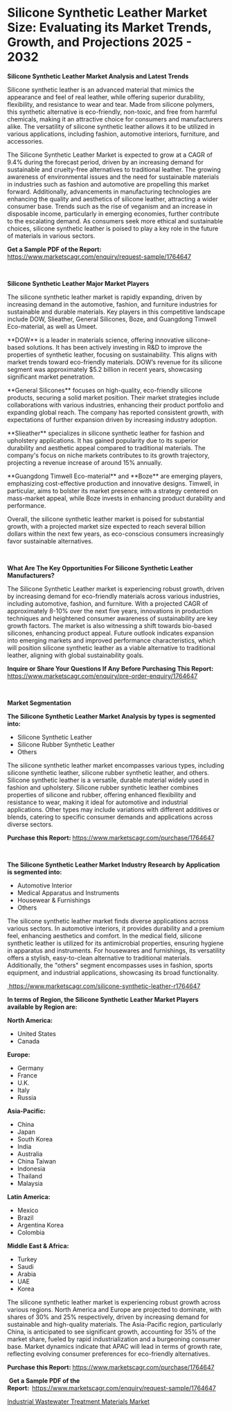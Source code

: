 <p><h1>Silicone Synthetic Leather Market Size: Evaluating its Market Trends, Growth, and Projections 2025 - 2032</h1></p><p><strong>Silicone Synthetic Leather Market Analysis and Latest Trends</strong></p>
<p><p>Silicone synthetic leather is an advanced material that mimics the appearance and feel of real leather, while offering superior durability, flexibility, and resistance to wear and tear. Made from silicone polymers, this synthetic alternative is eco-friendly, non-toxic, and free from harmful chemicals, making it an attractive choice for consumers and manufacturers alike. The versatility of silicone synthetic leather allows it to be utilized in various applications, including fashion, automotive interiors, furniture, and accessories.</p><p>The Silicone Synthetic Leather Market is expected to grow at a CAGR of 9.4% during the forecast period, driven by an increasing demand for sustainable and cruelty-free alternatives to traditional leather. The growing awareness of environmental issues and the need for sustainable materials in industries such as fashion and automotive are propelling this market forward. Additionally, advancements in manufacturing technologies are enhancing the quality and aesthetics of silicone leather, attracting a wider consumer base. Trends such as the rise of veganism and an increase in disposable income, particularly in emerging economies, further contribute to the escalating demand. As consumers seek more ethical and sustainable choices, silicone synthetic leather is poised to play a key role in the future of materials in various sectors.</p></p>
<p><strong>Get a Sample PDF of the Report:&nbsp;</strong> <a href="https://www.marketscagr.com/enquiry/request-sample/1764647?utm_campaign=3224&utm_medium=2&utm_source=Github&utm_content=ia&utm_term=03042025&utm_id=silicone-synthetic-leather">https://www.marketscagr.com/enquiry/request-sample/1764647</a></p>
<p>&nbsp;</p>
<p><strong>Silicone Synthetic Leather Major Market Players</strong></p>
<p><p>The silicone synthetic leather market is rapidly expanding, driven by increasing demand in the automotive, fashion, and furniture industries for sustainable and durable materials. Key players in this competitive landscape include DOW, Slieather, General Silicones, Boze, and Guangdong Timwell Eco-material, as well as Umeet.</p><p>**DOW** is a leader in materials science, offering innovative silicone-based solutions. It has been actively investing in R&D to improve the properties of synthetic leather, focusing on sustainability. This aligns with market trends toward eco-friendly materials. DOW’s revenue for its silicone segment was approximately $5.2 billion in recent years, showcasing significant market penetration.</p><p>**General Silicones** focuses on high-quality, eco-friendly silicone products, securing a solid market position. Their market strategies include collaborations with various industries, enhancing their product portfolio and expanding global reach. The company has reported consistent growth, with expectations of further expansion driven by increasing industry adoption.</p><p>**Slieather** specializes in silicone synthetic leather for fashion and upholstery applications. It has gained popularity due to its superior durability and aesthetic appeal compared to traditional materials. The company's focus on niche markets contributes to its growth trajectory, projecting a revenue increase of around 15% annually.</p><p>**Guangdong Timwell Eco-material** and **Boze** are emerging players, emphasizing cost-effective production and innovative designs. Timwell, in particular, aims to bolster its market presence with a strategy centered on mass-market appeal, while Boze invests in enhancing product durability and performance.</p><p>Overall, the silicone synthetic leather market is poised for substantial growth, with a projected market size expected to reach several billion dollars within the next few years, as eco-conscious consumers increasingly favor sustainable alternatives.</p></p>
<p>&nbsp;</p>
<p><strong>What Are The Key Opportunities For Silicone Synthetic Leather Manufacturers?</strong></p>
<p><p>The Silicone Synthetic Leather market is experiencing robust growth, driven by increasing demand for eco-friendly materials across various industries, including automotive, fashion, and furniture. With a projected CAGR of approximately 8-10% over the next five years, innovations in production techniques and heightened consumer awareness of sustainability are key growth factors. The market is also witnessing a shift towards bio-based silicones, enhancing product appeal. Future outlook indicates expansion into emerging markets and improved performance characteristics, which will position silicone synthetic leather as a viable alternative to traditional leather, aligning with global sustainability goals.</p></p>
<p><strong>Inquire or Share Your Questions If Any Before Purchasing This Report:</strong> <a href="https://www.marketscagr.com/enquiry/pre-order-enquiry/1764647?utm_campaign=3224&utm_medium=2&utm_source=Github&utm_content=ia&utm_term=03042025&utm_id=silicone-synthetic-leather">https://www.marketscagr.com/enquiry/pre-order-enquiry/1764647</a></p>
<p>&nbsp;</p>
<p><strong>Market Segmentation</strong></p>
<p><strong>The Silicone Synthetic Leather Market Analysis by types is segmented into:</strong></p>
<p><ul><li>Silicone Synthetic Leather</li><li>Silicone Rubber Synthetic Leather</li><li>Others</li></ul></p>
<p><p>The silicone synthetic leather market encompasses various types, including silicone synthetic leather, silicone rubber synthetic leather, and others. Silicone synthetic leather is a versatile, durable material widely used in fashion and upholstery. Silicone rubber synthetic leather combines properties of silicone and rubber, offering enhanced flexibility and resistance to wear, making it ideal for automotive and industrial applications. Other types may include variations with different additives or blends, catering to specific consumer demands and applications across diverse sectors.</p></p>
<p><strong>Purchase this Report:&nbsp;</strong><a href="https://www.marketscagr.com/purchase/1764647?utm_campaign=3224&utm_medium=2&utm_source=Github&utm_content=ia&utm_term=03042025&utm_id=silicone-synthetic-leather">https://www.marketscagr.com/purchase/1764647</a></p>
<p>&nbsp;</p>
<p><strong>The Silicone Synthetic Leather Market Industry Research by Application is segmented into:</strong></p>
<p><ul><li>Automotive Interior</li><li>Medical Apparatus and Instruments</li><li>Housewear & Furnishings</li><li>Others</li></ul></p>
<p><p>The silicone synthetic leather market finds diverse applications across various sectors. In automotive interiors, it provides durability and a premium feel, enhancing aesthetics and comfort. In the medical field, silicone synthetic leather is utilized for its antimicrobial properties, ensuring hygiene in apparatus and instruments. For housewares and furnishings, its versatility offers a stylish, easy-to-clean alternative to traditional materials. Additionally, the "others" segment encompasses uses in fashion, sports equipment, and industrial applications, showcasing its broad functionality.</p></p>
<p><a href="https://www.marketscagr.com/silicone-synthetic-leather-r1764647?utm_campaign=3224&utm_medium=2&utm_source=Github&utm_content=ia&utm_term=03042025&utm_id=silicone-synthetic-leather">&nbsp;https://www.marketscagr.com/silicone-synthetic-leather-r1764647</a></p>
<p><strong>In terms of Region, the Silicone Synthetic Leather Market Players available by Region are:</strong></p>
<p>
    <p> <strong> North America: </strong>
        <ul>
            <li>United States</li>
            <li>Canada</li>
        </ul>
        </p> 
    <p> <strong> Europe: </strong>
        <ul>
            <li>Germany</li>
            <li>France</li>
            <li>U.K.</li>
            <li>Italy</li>
            <li>Russia</li>
        </ul>
        </p> 
    <p> <strong> Asia-Pacific: </strong>
        <ul>
            <li>China</li>
            <li>Japan</li>
            <li>South Korea</li>
            <li>India</li>
            <li>Australia</li>
            <li>China Taiwan</li>
            <li>Indonesia</li>
            <li>Thailand</li>
            <li>Malaysia</li>
        </ul>
        </p> 
    <p> <strong> Latin America: </strong>
        <ul>
            <li>Mexico</li>
            <li>Brazil</li>
            <li>Argentina Korea</li>
            <li>Colombia</li>
        </ul>
        </p> 
    <p> <strong> Middle East & Africa: </strong>
        <ul>
            <li>Turkey</li>
            <li>Saudi</li>
            <li>Arabia</li>
            <li>UAE</li>
            <li>Korea</li>
        </ul>
    </p>
    </p>
<p><p>The silicone synthetic leather market is experiencing robust growth across various regions. North America and Europe are projected to dominate, with shares of 30% and 25% respectively, driven by increasing demand for sustainable and high-quality materials. The Asia-Pacific region, particularly China, is anticipated to see significant growth, accounting for 35% of the market share, fueled by rapid industrialization and a burgeoning consumer base. Market dynamics indicate that APAC will lead in terms of growth rate, reflecting evolving consumer preferences for eco-friendly alternatives.</p></p>
<p><strong>Purchase this Report: </strong><a href="https://www.marketscagr.com/purchase/1764647?utm_campaign=3224&utm_medium=2&utm_source=Github&utm_content=ia&utm_term=03042025&utm_id=silicone-synthetic-leather">https://www.marketscagr.com/purchase/1764647</a></p>
<p>&nbsp;<strong>Get a Sample PDF of the Report:&nbsp;&nbsp;</strong><a href="https://www.marketscagr.com/enquiry/request-sample/1764647?utm_campaign=3224&utm_medium=2&utm_source=Github&utm_content=ia&utm_term=03042025&utm_id=silicone-synthetic-leather">https://www.marketscagr.com/enquiry/request-sample/1764647</a></p>
<p><strong></strong></p>
<p><p><a href="https://github.com/daemluari/Market-Research-Report-List-1/blob/main/industrial-wastewater-treatment-materials-market.md?utm_campaign=3224&utm_medium=2&utm_source=Github&utm_content=ia&utm_term=03042025&utm_id=silicone-synthetic-leather">Industrial Wastewater Treatment Materials Market</a></p></p>